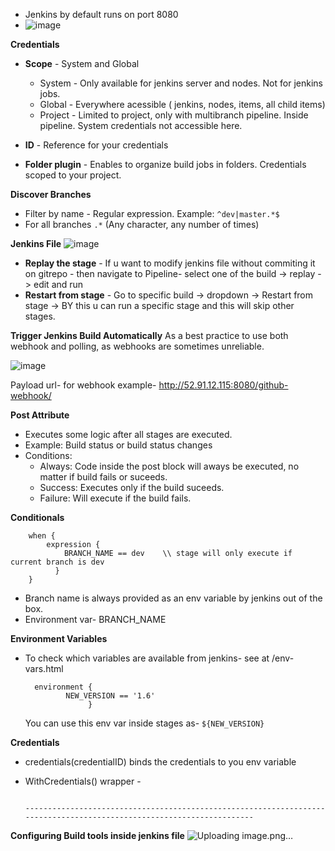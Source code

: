 - Jenkins by default runs on port 8080
- ![image](https://github.com/muppin/mastering-DevOps/assets/56094875/a421d99b-b0ec-416f-9f36-9deedadc6965)


**Credentials**
- **Scope** - System and Global
     - System - Only available for jenkins server and nodes. Not for jenkins jobs.
     - Global - Everywhere acessible ( jenkins, nodes, items, all child items)
     - Project - Limited to project, only with multibranch pipeline. Inside pipeline. System credentials not accessible here.

- **ID** - Reference  for your credentials
- **Folder plugin** - Enables to organize build jobs in folders. Credentials scoped to your project.



**Discover Branches**
- Filter by name - Regular expression. Example: `^dev|master.*$ `
- For all branches `.*`  (Any character, any number of times)
  

**Jenkins File**
![image](https://github.com/muppin/mastering-DevOps/assets/56094875/ed8a9c85-9bc4-4852-bd20-e1962a1c81c3)

- **Replay the stage** - If u want to modify jenkins file without commiting it on gitrepo - then navigate to Pipeline- select one of the build -> replay -> edit and run
-  **Restart from stage** - Go to specific build -> dropdown -> Restart from stage -> BY this u can run a specific stage and this will skip other stages.


**Trigger Jenkins Build Automatically**
As a best practice to use both webhook and polling, as webhooks are sometimes unreliable.

![image](https://github.com/muppin/mastering-DevOps/assets/56094875/437716d5-04d2-4646-ba4e-513451079660)


Payload url- for webhook
example- http://52.91.12.115:8080/github-webhook/


**Post Attribute**
- Executes some logic after all stages are executed.
- Example: Build status or build status changes
- Conditions:
     - Always: Code inside the post block will aways be executed, no matter if build fails or suceeds.
     - Success: Executes only if the build suceeds.
     - Failure: Will execute if the build fails.

**Conditionals**
```
    when {
        expression {
            BRANCH_NAME == dev    \\ stage will only execute if current branch is dev
          }
    }
```


- Branch name is always provided as an env variable by jenkins out of the box.
- Environment var- BRANCH_NAME


**Environment Variables**
- To check which variables are available from jenkins- see at  /env-vars.html
  ```
    environment {
           NEW_VERSION == '1.6'
                }
  ```
  You can use this env var inside stages as-
  ` ${NEW_VERSION} `

  
**Credentials**
- credentials(credentialID) binds the credentials to you env variable
- WithCredentials() wrapper -

  ``` With

  ----------------------------------------------------------------------------------------------------------------------
**Configuring Build tools inside jenkins file**
![Uploading image.png…]()

  



